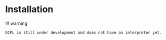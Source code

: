 # Installation

!!! warning

    DCPL is still under development and does not have an interpreter yet.
